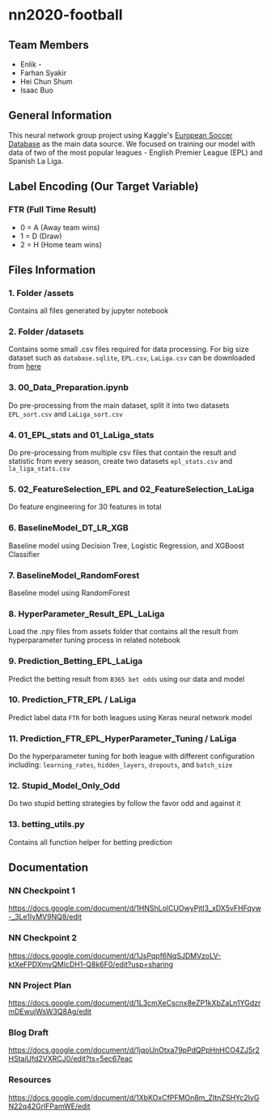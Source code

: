 # nn2020-football

## Team Members
- Enlik -
- Farhan Syakir
- Hei Chun Shum
- Isaac Buo

## General Information
This neural network group project using Kaggle's [European Soccer Database](https://www.kaggle.com/hugomathien/soccer) as the main data source. We focused on training our model with data of two of the most popular leagues - English Premier League (EPL) and Spanish La Liga.

## Label Encoding (Our Target Variable)
### FTR (Full Time Result)
- 0 = A (Away team wins)
- 1 = D (Draw)
- 2 = H (Home team wins)

## Files Information
### 1. Folder /assets
Contains all files generated by jupyter notebook 

### 2. Folder /datasets
Contains some small .csv files required for data processing. For big size dataset such as `database.sqlite`, `EPL.csv`, `LaLiga.csv` can be downloaded from [here](https://drive.google.com/drive/folders/1Hvl0FX2EEwRTywcbDXjJ7uOuYgem1Vsz?usp=sharing)

### 3. 00_Data_Preparation.ipynb
Do pre-processing from the main dataset, split it into two datasets `EPL_sort.csv` and `LaLiga_sort.csv`

### 4. 01_EPL_stats and 01_LaLiga_stats
Do pre-processing from multiple csv files that contain the result and statistic from every season, create two datasets `epl_stats.csv` and `la_liga_stats.csv`

### 5. 02_FeatureSelection_EPL and 02_FeatureSelection_LaLiga
Do feature engineering for 30 features in total

### 6. BaselineModel_DT_LR_XGB
Baseline model using Decision Tree, Logistic Regression, and XGBoost Classifier

### 7. BaselineModel_RandomForest
Baseline model using RandomForest

### 8. HyperParameter_Result_EPL_LaLiga
Load the .npy files from assets folder that contains all the result from hyperparameter tuning process in related notebook

### 9. Prediction_Betting_EPL_LaLiga
Predict the betting result from `B365 bet odds` using our data and model

### 10. Prediction_FTR_EPL / LaLiga
Predict label data `FTR` for both leagues using Keras neural network model

### 11. Prediction_FTR_EPL_HyperParameter_Tuning / LaLiga
Do the hyperparameter tuning for both league with different configuration including: `learning_rates`, `hidden_layers`, `dropouts`, and `batch_size`

### 12. Stupid_Model_Only_Odd
Do two stupid betting strategies by follow the favor odd and against it

### 13. betting_utils.py
Contains all function helper for betting prediction


## Documentation
### NN Checkpoint 1
https://docs.google.com/document/d/1HNShLolCUOwyPjtI3_xDX5vFHFqyw-_3Le1IyMV9NQ8/edit

### NN Checkpoint 2
https://docs.google.com/document/d/1JsPqpf6NqSJDMVzoLV-ktXeFPDXmvQMlcDH1-Q8k6F0/edit?usp=sharing

### NN Project Plan
https://docs.google.com/document/d/1L3cmXeCscnx8eZP1kXbZaLn1YGdzrmDEwujWsW3Q8Ag/edit

### Blog Draft
https://docs.google.com/document/d/1jqoUnOtxa79pPdQPpHnHCO4ZJ5r2HStaiUfd2VXRCJ0/edit?ts=5ec67eac

### Resources
https://docs.google.com/document/d/1XbKOxCfPFMOn8m_ZItnZSHYc2IyGN22q42GrlFPamWE/edit
